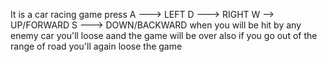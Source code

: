 It is a car racing game
press A ---> LEFT
      D ---> RIGHT
      W -->  UP/FORWARD
      S ---> DOWN/BACKWARD
  when you will be hit by any enemy car you'll loose aand the game will be over
  also if you go out of the range of road you'll again loose the game
  
      
      
